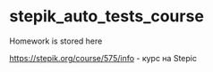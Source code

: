 # stepik_auto_tests_course
Homework is stored here

https://stepik.org/course/575/info - курс на Stepic